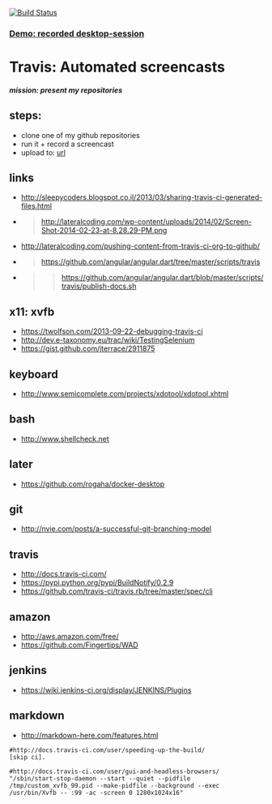 [![Build Status](https://travis-ci.org/brownman/travis_screencast.svg?branch=develop)](https://travis-ci.org/browman/travis_screencast)
 
### [Demo: recorded desktop-session](http://brownman.github.io/travis_screencast)


Travis: Automated screencasts
====

##### mission: present my repositories
steps:
----
- clone one of my github repositories
- run it + record a screencast
- upload to: [url](https://github.com/brownman/travis_screencast/tree/gh-pages)




 


links
----
- http://sleepycoders.blogspot.co.il/2013/03/sharing-travis-ci-generated-files.html
- > http://lateralcoding.com/wp-content/uploads/2014/02/Screen-Shot-2014-02-23-at-8.28.29-PM.png
- http://lateralcoding.com/pushing-content-from-travis-ci-org-to-github/
- > https://github.com/angular/angular.dart/tree/master/scripts/travis
- >> https://github.com/angular/angular.dart/blob/master/scripts/travis/publish-docs.sh


x11: xvfb
------
- https://twolfson.com/2013-09-22-debugging-travis-ci 
- http://dev.e-taxonomy.eu/trac/wiki/TestingSelenium
- https://gist.github.com/jterrace/2911875

keyboard
---
- http://www.semicomplete.com/projects/xdotool/xdotool.xhtml
 

bash
---
- http://www.shellcheck.net


later
---
- https://github.com/rogaha/docker-desktop

git
----
- http://nvie.com/posts/a-successful-git-branching-model

travis
---
- http://docs.travis-ci.com/
- https://pypi.python.org/pypi/BuildNotify/0.2.9
- https://github.com/travis-ci/travis.rb/tree/master/spec/cli

amazon
--
- http://aws.amazon.com/free/
- https://github.com/Fingertips/WAD

jenkins
----
- https://wiki.jenkins-ci.org/display/JENKINS/Plugins

markdown
---
- http://markdown-here.com/features.html


```
#http://docs.travis-ci.com/user/speeding-up-the-build/
[skip ci].
 
#http://docs.travis-ci.com/user/gui-and-headless-browsers/
"/sbin/start-stop-daemon --start --quiet --pidfile /tmp/custom_xvfb_99.pid --make-pidfile --background --exec /usr/bin/Xvfb -- :99 -ac -screen 0 1280x1024x16"

```
